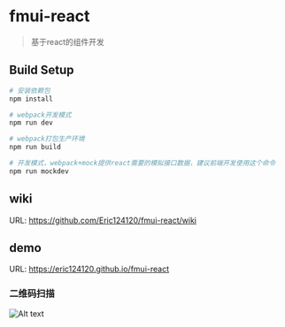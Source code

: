 # fmui-react

> 基于react的组件开发

## Build Setup

``` bash
# 安装依赖包
npm install

# webpack开发模式
npm run dev

# webpack打包生产环境
npm run build

# 开发模式，webpack+mock提供react需要的模拟接口数据，建议前端开发使用这个命令
npm run mockdev

```

## wiki

URL: https://github.com/Eric124120/fmui-react/wiki

## demo

URL: https://eric124120.github.io/fmui-react

### 二维码扫描

![Alt text](https://eric124120.github.io/fmui-react/images/demo-url.png "二维码")

